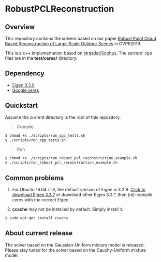 # RobustPCLReconstruction

## Overview

This repository contains the solvers based on our paper [Robust Point Cloud Based Reconstruction of Large-Scale Outdoor Scenes](https://arxiv.org/abs/1905.09634) in CVPR2019.

This is a c++ implementation based on [strasdat/Sophus](https://github.com/strasdat/Sophus). The solvers' cpp files are in the **test/ceres/** directory.

## Dependency

  - [Eigen 3.3.0](http://eigen.tuxfamily.org/index.php?title=Main_Page)
  - [Google ceres](http://ceres-solver.org/)

## Quickstart
Assume the current directory is the root of this repository.

> Compile
```sh
$ chmod +x ./scripts/run_cpp_tests.sh
$ ./scripts/run_cpp_tests.sh
```

> Run
```sh
$ chmod +x ./scripts/run_robust_pcl_reconstruction_example.sh
$ ./scripts/run_robust_pcl_reconstruction_example.sh
```

## Common problems
1. For Ubuntu 16.04 LTS, the default version of Eigen is 3.2.9. 
[Click to download Eigen 3.3.7](http://bitbucket.org/eigen/eigen/get/3.3.7.zip) or download other Eigen 3.3.*, then (re)-compile ceres with the correct Eigen.

2. **ccache** may not be installed by default. Simply install it.
```sh
$ sudo apt-get install ccache
```

## About current release
The solver based on the Gaussian-Uniform mixture model is released.
Please stay tuned for the solver based on the Cauchy-Uniform mixture model.

